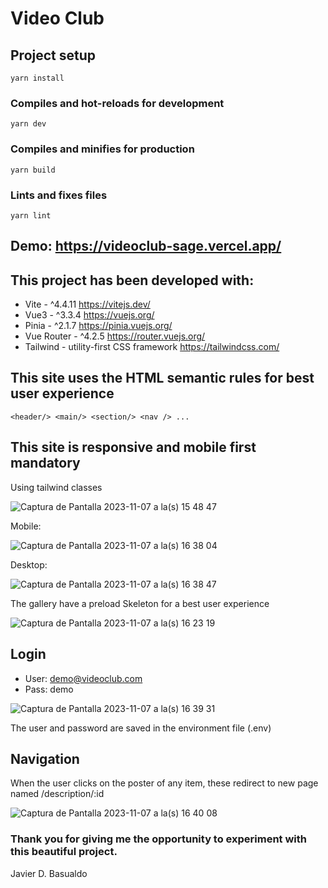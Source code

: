 # Video Club

## Project setup
```
yarn install
```

### Compiles and hot-reloads for development
```
yarn dev
```

### Compiles and minifies for production
```
yarn build
```

### Lints and fixes files
```
yarn lint
```


## Demo: https://videoclub-sage.vercel.app/

## This project has been developed with:

- Vite - ^4.4.11 https://vitejs.dev/
- Vue3 - ^3.3.4 https://vuejs.org/
- Pinia - ^2.1.7 https://pinia.vuejs.org/
- Vue Router - ^4.2.5 https://router.vuejs.org/
- Tailwind - utility-first CSS framework https://tailwindcss.com/

## This site uses the HTML semantic rules for best user experience

```
<header/> <main/> <section/> <nav /> ...
```

## This site is responsive and mobile first mandatory

Using tailwind classes

![Captura de Pantalla 2023-11-07 a la(s) 15 48 47](https://github.com/javierbasualdo/videoclub/assets/8699825/5e8b079e-5f52-49d1-a9f0-0043543e429b)

Mobile:

![Captura de Pantalla 2023-11-07 a la(s) 16 38 04](https://github.com/javierbasualdo/videoclub/assets/8699825/753e4103-6842-4141-bcbc-a81465c35673)


Desktop:

![Captura de Pantalla 2023-11-07 a la(s) 16 38 47](https://github.com/javierbasualdo/videoclub/assets/8699825/fe7b4e92-73c5-469c-bed1-2dd2e9a31e17)


The gallery have a preload Skeleton for a best user experience 

![Captura de Pantalla 2023-11-07 a la(s) 16 23 19](https://github.com/javierbasualdo/videoclub/assets/8699825/99af6169-d1d9-44b6-9070-6f64eeff30ef)


## Login

- User: demo@videoclub.com
- Pass: demo

![Captura de Pantalla 2023-11-07 a la(s) 16 39 31](https://github.com/javierbasualdo/videoclub/assets/8699825/ca824133-3646-40dd-a371-1df244709660)

The user and password are saved in the environment file (.env) 

## Navigation

When the user clicks on the poster of any item, these redirect to new page named /description/:id 

![Captura de Pantalla 2023-11-07 a la(s) 16 40 08](https://github.com/javierbasualdo/videoclub/assets/8699825/67d5dd84-1572-4ee9-b0c0-b80a86c4aaf0)


### Thank you for giving me the opportunity to experiment with this beautiful project. 

Javier D. Basualdo
